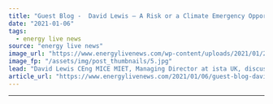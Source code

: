 ```yaml
---
title: "Guest Blog -  David Lewis – A Risk or a Climate Emergency Opportunity?"
date: "2021-01-06"
tags: 
  - energy live news
source: "energy live news"
image_url: "https://www.energylivenews.com/wp-content/uploads/2021/01/2020-guest-blog-david-lewis-720x412-1.jpg"
image_fp: "/assets/img/post_thumbnails/5.jpg"
lead: "David Lewis CEng MICE MIET, Managing Director at ista UK, discusses the Heat Network (Metering and Billing) Regulations"
article_url: "https://www.energylivenews.com/2021/01/06/guest-blog-david-lewis-a-risk-or-a-climate-emergency-opportunity/"
---
```


---
